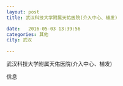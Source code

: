```yaml
--- 
layout: post 
title: 武汉科技大学附属天佑医院(介入中心、植发)

date:   2016-05-03 13:39:56 
categories: 其他  
city: 武汉
  
--- 
```

   
武汉科技大学附属天佑医院(介入中心、植发)

信息

